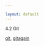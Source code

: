```yaml
---

layout: default
---
```



4.2 Git 


[git](https://lab.github.com/), [gitagain](http://rogerdudler.github.io/git-guide/)